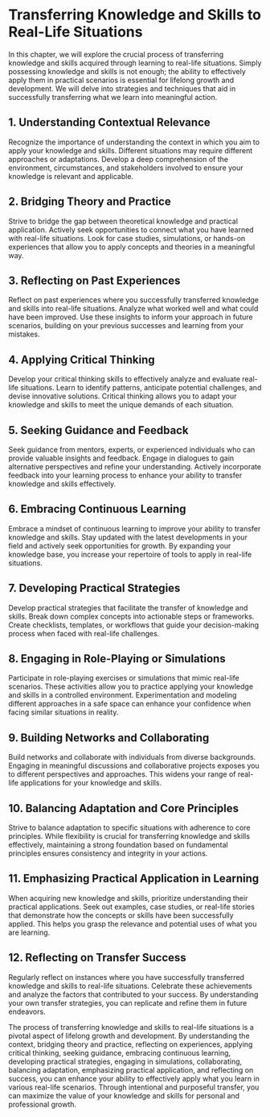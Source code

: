 Transferring Knowledge and Skills to Real-Life Situations
==================================================================

In this chapter, we will explore the crucial process of transferring knowledge and skills acquired through learning to real-life situations. Simply possessing knowledge and skills is not enough; the ability to effectively apply them in practical scenarios is essential for lifelong growth and development. We will delve into strategies and techniques that aid in successfully transferring what we learn into meaningful action.

**1. Understanding Contextual Relevance**
-----------------------------------------

Recognize the importance of understanding the context in which you aim to apply your knowledge and skills. Different situations may require different approaches or adaptations. Develop a deep comprehension of the environment, circumstances, and stakeholders involved to ensure your knowledge is relevant and applicable.

**2. Bridging Theory and Practice**
-----------------------------------

Strive to bridge the gap between theoretical knowledge and practical application. Actively seek opportunities to connect what you have learned with real-life situations. Look for case studies, simulations, or hands-on experiences that allow you to apply concepts and theories in a meaningful way.

**3. Reflecting on Past Experiences**
-------------------------------------

Reflect on past experiences where you successfully transferred knowledge and skills into real-life situations. Analyze what worked well and what could have been improved. Use these insights to inform your approach in future scenarios, building on your previous successes and learning from your mistakes.

**4. Applying Critical Thinking**
---------------------------------

Develop your critical thinking skills to effectively analyze and evaluate real-life situations. Learn to identify patterns, anticipate potential challenges, and devise innovative solutions. Critical thinking allows you to adapt your knowledge and skills to meet the unique demands of each situation.

**5. Seeking Guidance and Feedback**
------------------------------------

Seek guidance from mentors, experts, or experienced individuals who can provide valuable insights and feedback. Engage in dialogues to gain alternative perspectives and refine your understanding. Actively incorporate feedback into your learning process to enhance your ability to transfer knowledge and skills effectively.

**6. Embracing Continuous Learning**
------------------------------------

Embrace a mindset of continuous learning to improve your ability to transfer knowledge and skills. Stay updated with the latest developments in your field and actively seek opportunities for growth. By expanding your knowledge base, you increase your repertoire of tools to apply in real-life situations.

**7. Developing Practical Strategies**
--------------------------------------

Develop practical strategies that facilitate the transfer of knowledge and skills. Break down complex concepts into actionable steps or frameworks. Create checklists, templates, or workflows that guide your decision-making process when faced with real-life challenges.

**8. Engaging in Role-Playing or Simulations**
----------------------------------------------

Participate in role-playing exercises or simulations that mimic real-life scenarios. These activities allow you to practice applying your knowledge and skills in a controlled environment. Experimentation and modeling different approaches in a safe space can enhance your confidence when facing similar situations in reality.

**9. Building Networks and Collaborating**
------------------------------------------

Build networks and collaborate with individuals from diverse backgrounds. Engaging in meaningful discussions and collaborative projects exposes you to different perspectives and approaches. This widens your range of real-life applications for your knowledge and skills.

**10. Balancing Adaptation and Core Principles**
------------------------------------------------

Strive to balance adaptation to specific situations with adherence to core principles. While flexibility is crucial for transferring knowledge and skills effectively, maintaining a strong foundation based on fundamental principles ensures consistency and integrity in your actions.

**11. Emphasizing Practical Application in Learning**
-----------------------------------------------------

When acquiring new knowledge and skills, prioritize understanding their practical applications. Seek out examples, case studies, or real-life stories that demonstrate how the concepts or skills have been successfully applied. This helps you grasp the relevance and potential uses of what you are learning.

**12. Reflecting on Transfer Success**
--------------------------------------

Regularly reflect on instances where you have successfully transferred knowledge and skills to real-life situations. Celebrate these achievements and analyze the factors that contributed to your success. By understanding your own transfer strategies, you can replicate and refine them in future endeavors.

The process of transferring knowledge and skills to real-life situations is a pivotal aspect of lifelong growth and development. By understanding the context, bridging theory and practice, reflecting on experiences, applying critical thinking, seeking guidance, embracing continuous learning, developing practical strategies, engaging in simulations, collaborating, balancing adaptation, emphasizing practical application, and reflecting on success, you can enhance your ability to effectively apply what you learn in various real-life scenarios. Through intentional and purposeful transfer, you can maximize the value of your knowledge and skills for personal and professional growth.
